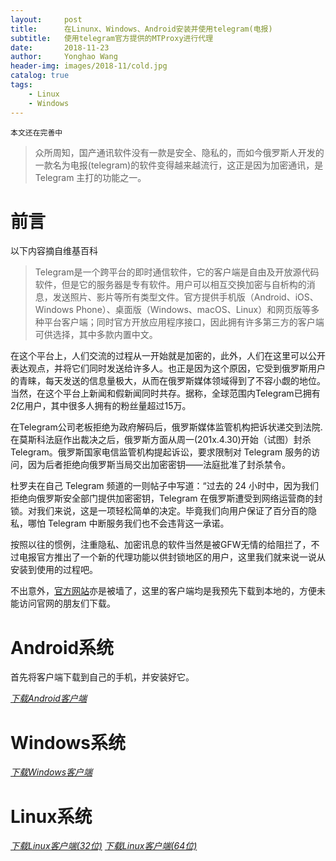 ```yaml
---
layout:     post
title:      在Linunx、Windows、Android安装并使用telegram(电报)
subtitle:   使用telegram官方提供的MTProxy进行代理
date:       2018-11-23
author:     Yonghao Wang
header-img: images/2018-11/cold.jpg
catalog: true
tags:
    - Linux
    - Windows
---
```


```
本文还在完善中
```

> 众所周知，国产通讯软件没有一款是安全、隐私的，而如今俄罗斯人开发的一款名为电报(telegram)的软件变得越来越流行，这正是因为加密通讯，是 Telegram 主打的功能之一。

# 前言
以下内容摘自维基百科
> Telegram是一个跨平台的即时通信软件，它的客户端是自由及开放源代码软件，但是它的服务器是专有软件。用户可以相互交换加密与自析构的消息，发送照片、影片等所有类型文件。官方提供手机版（Android、iOS、Windows Phone）、桌面版（Windows、macOS、Linux）和网页版等多种平台客户端；同时官方开放应用程序接口，因此拥有许多第三方的客户端可供选择，其中多款内置中文。

在这个平台上，人们交流的过程从一开始就是加密的，此外，人们在这里可以公开表达观点，并将它们同时发送给许多人。也正是因为这个原因，它受到俄罗斯用户的青睐，每天发送的信息量极大，从而在俄罗斯媒体领域得到了不容小觑的地位。当然，在这个平台上新闻和假新闻同时共存。据称，全球范围内Telegram已拥有2亿用户，其中很多人拥有的粉丝量超过15万。

在Telegram公司老板拒绝为政府解码后，俄罗斯媒体监管机构把诉状递交到法院.在莫斯科法庭作出裁决之后，俄罗斯方面从周一(201x.4.30)开始（试图）封杀 Telegram。俄罗斯国家电信监管机构提起诉讼，要求限制对 Telegram 服务的访问，因为后者拒绝向俄罗斯当局交出加密密钥——法庭批准了封杀禁令。

杜罗夫在自己 Telegram 频道的一则帖子中写道：“过去的 24 小时中，因为我们拒绝向俄罗斯安全部门提供加密密钥，Telegram 在俄罗斯遭受到网络运营商的封锁。对我们来说，这是一项轻松简单的决定。毕竟我们向用户保证了百分百的隐私，哪怕 Telegram 中断服务我们也不会违背这一承诺。

按照以往的惯例，注重隐私、加密讯息的软件当然是被GFW无情的给阻拦了，不过电报官方推出了一个新的代理功能以供封锁地区的用户，这里我们就来说一说从安装到使用的过程吧。

不出意外，[官方网站](https://telegram.org)亦是被墙了，这里的客户端均是我预先下载到本地的，方便未能访问官网的朋友们下载。
# Android系统
首先将客户端下载到自己的手机，并安装好它。

*[下载Android客户端](/files/2018-11/telegram/telegram-4-9-1.apk)*

# Windows系统

*[下载Windows客户端](/files/2018-11/telegram/telegram-4-9-1.apk)*


# Linux系统

*[下载Linux客户端(32位)](/files/2018-11/telegram/tsetup32.1.4.3.tar.xz)*
*[下载Linux客户端(64位)](/files/2018-11/telegram/tsetup.1.4.3.tar.xz)*



